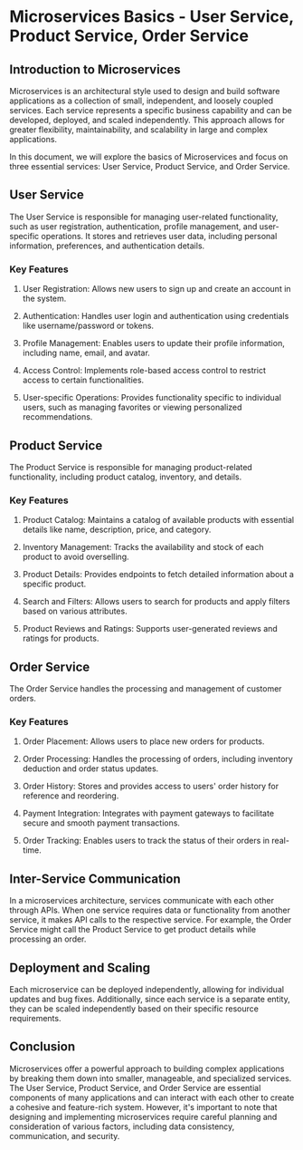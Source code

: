 # Microservices Basics - User Service, Product Service, Order Service

## Introduction to Microservices

Microservices is an architectural style used to design and build software applications as a collection of small, independent, and loosely coupled services. Each service represents a specific business capability and can be developed, deployed, and scaled independently. This approach allows for greater flexibility, maintainability, and scalability in large and complex applications.

In this document, we will explore the basics of Microservices and focus on three essential services: User Service, Product Service, and Order Service.

## User Service

The User Service is responsible for managing user-related functionality, such as user registration, authentication, profile management, and user-specific operations. It stores and retrieves user data, including personal information, preferences, and authentication details.

### Key Features

1. User Registration: Allows new users to sign up and create an account in the system.

2. Authentication: Handles user login and authentication using credentials like username/password or tokens.

3. Profile Management: Enables users to update their profile information, including name, email, and avatar.

4. Access Control: Implements role-based access control to restrict access to certain functionalities.

5. User-specific Operations: Provides functionality specific to individual users, such as managing favorites or viewing personalized recommendations.

## Product Service

The Product Service is responsible for managing product-related functionality, including product catalog, inventory, and details.

### Key Features

1. Product Catalog: Maintains a catalog of available products with essential details like name, description, price, and category.

2. Inventory Management: Tracks the availability and stock of each product to avoid overselling.

3. Product Details: Provides endpoints to fetch detailed information about a specific product.

4. Search and Filters: Allows users to search for products and apply filters based on various attributes.

5. Product Reviews and Ratings: Supports user-generated reviews and ratings for products.

## Order Service

The Order Service handles the processing and management of customer orders.

### Key Features

1. Order Placement: Allows users to place new orders for products.

2. Order Processing: Handles the processing of orders, including inventory deduction and order status updates.

3. Order History: Stores and provides access to users' order history for reference and reordering.

4. Payment Integration: Integrates with payment gateways to facilitate secure and smooth payment transactions.

5. Order Tracking: Enables users to track the status of their orders in real-time.

## Inter-Service Communication

In a microservices architecture, services communicate with each other through APIs. When one service requires data or functionality from another service, it makes API calls to the respective service. For example, the Order Service might call the Product Service to get product details while processing an order.

## Deployment and Scaling

Each microservice can be deployed independently, allowing for individual updates and bug fixes. Additionally, since each service is a separate entity, they can be scaled independently based on their specific resource requirements.

## Conclusion

Microservices offer a powerful approach to building complex applications by breaking them down into smaller, manageable, and specialized services. The User Service, Product Service, and Order Service are essential components of many applications and can interact with each other to create a cohesive and feature-rich system. However, it's important to note that designing and implementing microservices require careful planning and consideration of various factors, including data consistency, communication, and security.

